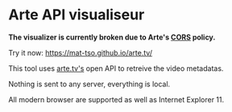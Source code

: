 # Arte API visualiseur

**The visualizer is currently broken due to Arte's [CORS](https://developer.mozilla.org/en-US/docs/Web/HTTP/CORS) policy.**

Try it now: https://mat-tso.github.io/arte.tv/

This tool uses [arte.tv's](https://www.arte.tv/) open API to retreive the video metadatas.

Nothing is sent to any server, everything is local.

All modern browser are supported as well as Internet Explorer 11.
